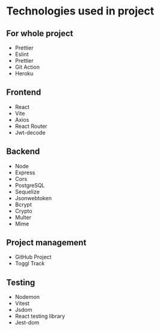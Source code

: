 # Technologies used in project

## For whole project

- Prettier
- Eslint
- Prettier
- Git Action
- Heroku

## Frontend

- React
- Vite
- Axios
- React Router
- Jwt-decode

## Backend

- Node
- Express
- Cors
- PostgreSQL
- Sequelize
- Jsonwebtoken
- Bcrypt
- Crypto
- Multer
- Mime

## Project management

- GitHub Project
- Toggl Track

## Testing

- Nodemon
- Vitest
- Jsdom
- React testing library
- Jest-dom
